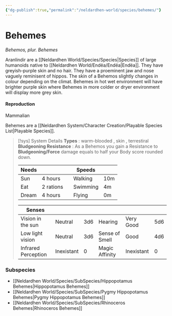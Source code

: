 ```yaml
---
{"dg-publish":true,"permalink":"/neldardhen-world/species/behemes/"}
---
```


# Behemes
*Behemos, plur. Behemes*

Aranlindir are a [[Neldardhen World/Species/Species\|Species]] of large humanoids native to [[Neldardhen World/Endëa/Endëa\|Endëa]]. They have greyish-purple skin and no hair.  They have a proeminent jaw and nose vaguely reminisent of hippos.
The skin of a Behemos slightly changes in colour depending on the climat. Behemes in hot wet environment will have brighter purple skin where Behemes in more colder or dryer environment will display more grey skin.


#### Reproduction
Mammalian

Behemes are a [[Neldardhen System/Character Creation/Playable Species List\|Playable Species]].

> [!sys] System Details
> **Types** : warm-blooded , skin , terrestiral 
> **Bludgeoning Resistance** : As a Behemos you gain a Resistance to **Bludgeoning/Force** damage equals to half your Body score rounded down.
> 
> | **Needs** |           |     | **Speeds** |     |
> | --------- | --------- | --- | ---------- | --- |
> | Sun       | 4 hours   |     | Walking    | 10m |
> | Eat       | 2 rations |     | Swimming   | 4m  |
> | Dream     | 4 hours   |     | Flying     | 0m  |
> 
> | **Senses**          |            |     |                |            |     |
> | ------------------- | ---------- | --- | -------------- | ---------- | --- |
> | Vision in the sun   | Neutral    | 3d6 | Hearing        | Very Good  | 5d6 |
> | Low light vision    | Neutral    | 3d6 | Sense of Smell | Good       | 4d6 |
> | Infrared Perception | Inexistant | 0   | Magic Affinity | Inexistant | 0   |

### Subspecies
- [[Neldardhen World/Species/SubSpecies/Hippopotamus Behemes\|Hippopotamus Behemes]]
- [[Neldardhen World/Species/SubSpecies/Pygmy Hippopotamus Behemes\|Pygmy Hippopotamus Behemes]]
- [[Neldardhen World/Species/SubSpecies/Rhinoceros Behemes\|Rhinoceros Behemes]]
